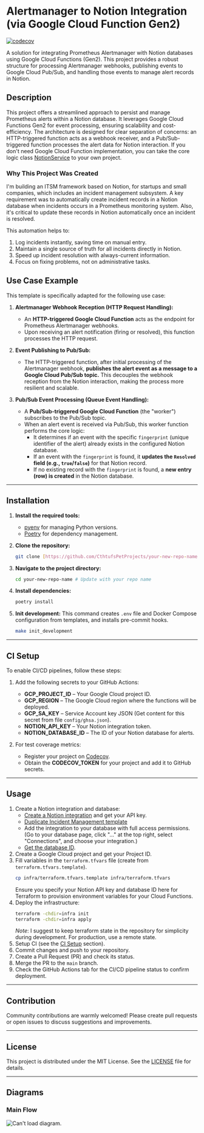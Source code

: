 # Alertmanager to Notion Integration (via Google Cloud Function Gen2)

[![codecov](https://codecov.io/github/CthtufsPetProjects/alertmanager-to-notion/graph/badge.svg?token=KdHBsr2G7d)](https://codecov.io/github/CthtufsPetProjects/alertmanager-to-notion)

A solution for integrating Prometheus Alertmanager with Notion databases using Google Cloud Functions (Gen2). This project provides a robust structure for processing Alertmanager webhooks, publishing events to Google Cloud Pub/Sub, and handling those events to manage alert records in Notion.

## Description

This project offers a streamlined approach to persist and manage Prometheus alerts within a Notion database. It leverages Google Cloud Functions Gen2 for event processing, ensuring scalability and cost-efficiency. The architecture is designed for clear separation of concerns: an HTTP-triggered function acts as a webhook receiver, and a Pub/Sub-triggered function processes the alert data for Notion interaction. If you don't need Google Cloud Function implementation, you can take the core logic class [NotionService](app/services/notion.py) to your own project.

### Why This Project Was Created

I'm building an ITSM framework based on Notion, for startups and small companies, which includes an incident management subsystem. A key requirement was to automatically create incident records in a Notion database when incidents occurs in a Prometheus monitoring system. Also, it's critical to update these records in Notion automatically once an incident is resolved.

This automation helps to:
1. Log incidents instantly, saving time on manual entry.
2. Maintain a single source of truth for all incidents directly in Notion.
3. Speed up incident resolution with always-current information.
4. Focus on fixing problems, not on administrative tasks.

## Use Case Example

This template is specifically adapted for the following use case:

1.  **Alertmanager Webhook Reception (HTTP Request Handling):**
    * An **HTTP-triggered Google Cloud Function** acts as the endpoint for Prometheus Alertmanager webhooks.
    * Upon receiving an alert notification (firing or resolved), this function processes the HTTP request.

2.  **Event Publishing to Pub/Sub:**
    * The HTTP-triggered function, after initial processing of the Alertmanager webhook, **publishes the alert event as a message to a Google Cloud Pub/Sub topic.** This decouples the webhook reception from the Notion interaction, making the process more resilient and scalable.

3.  **Pub/Sub Event Processing (Queue Event Handling):**
    * A **Pub/Sub-triggered Google Cloud Function** (the "worker") subscribes to the Pub/Sub topic.
    * When an alert event is received via Pub/Sub, this worker function performs the core logic:
        * It determines if an event with the specific `fingerprint` (unique identifier of the alert) already exists in the configured Notion database.
        * If an event with the `fingerprint` is found, it **updates the `Resolved` field (e.g., `true`/`false`)** for that Notion record.
        * If no existing record with the `fingerprint` is found, a **new entry (row) is created** in the Notion database.

---

## Installation

1.  **Install the required tools:**
    * [pyenv](https://github.com/pyenv/pyenv) for managing Python versions.
    * [Poetry](https://python-poetry.com/) for dependency management.

2.  **Clone the repository:**
    ```bash
    git clone [https://github.com/CthtufsPetProjects/your-new-repo-name.git](https://github.com/CthtufsPetProjects/your-new-repo-name.git) # Update with your repo URL
    ```

3.  **Navigate to the project directory:**
    ```bash
    cd your-new-repo-name # Update with your repo name
    ```

4.  **Install dependencies:**
    ```bash
    poetry install
    ```

5.  **Init development:**
    This command creates `.env` file and Docker Compose configuration from templates, and installs pre-commit hooks.
    ```bash
    make init_development
    ```

---

## CI Setup

To enable CI/CD pipelines, follow these steps:

1.  Add the following secrets to your GitHub Actions:
    * **GCP_PROJECT_ID** – Your Google Cloud project ID.
    * **GCP_REGION** – The Google Cloud region where the functions will be deployed.
    * **GCP_SA_KEY** – Service Account key JSON (Get content for this secret from file `config/ghsa.json`).
    * **NOTION_API_KEY** – Your Notion integration token.
    * **NOTION_DATABASE_ID** – The ID of your Notion database for alerts.

2.  For test coverage metrics:
    * Register your project on [Codecov](https://app.codecov.io/).
    * Obtain the **CODECOV_TOKEN** for your project and add it to GitHub secrets.

---

## Usage

1.  Create a Notion integration and database:
    * [Create a Notion integration](https://www.notion.so/profile/integrations) and get your API key.
    * [Duplicate Incident Management template](https://notion.so)
    * Add the integration to your database with full access permissions. (Go to your database page, click "..." at the top right, select "Connections", and choose your integration.)
    * [Get the database ID](https://developers.notion.com/reference/retrieve-a-database).
2.  Create a Google Cloud project and get your Project ID.
3.  Fill variables in the `terraform.tfvars` file (create from `terraform.tfvars.template`).
    ```bash
    cp infra/terraform.tfvars.template infra/terraform.tfvars
    ```
    Ensure you specify your Notion API key and database ID here for Terraform to provision environment variables for your Cloud Functions.
4.  Deploy the infrastructure:
    ```bash
    terraform -chdir=infra init
    terraform -chdir=infra apply
    ```
    *Note*: I suggest to keep terraform state in the repository for simplicity during development. For production, use a remote state.
5.  Setup CI (see the [CI Setup](#ci-setup) section).
6.  Commit changes and push to your repository.
7.  Create a Pull Request (PR) and check its status.
8.  Merge the PR to the `main` branch.
9.  Check the GitHub Actions tab for the CI/CD pipeline status to confirm deployment.

---

## Contribution

Community contributions are warmly welcomed! Please create pull requests or open issues to discuss suggestions and improvements.

---

## License

This project is distributed under the MIT License. See the [LICENSE](LICENSE) file for details.

---

## Diagrams

### Main Flow
![Can't load diagram.](./docs/diagrams/main_flow.svg)
